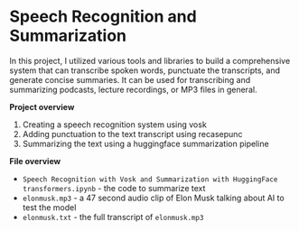 # Speech Recognition and Summarization 
In this project, I utilized various tools and libraries to build a comprehensive system that can transcribe spoken words, punctuate the transcripts, and generate concise summaries. It can be used for transcribing and summarizing podcasts, lecture recordings, or MP3 files in general.

**Project overview**

1. Creating a speech recognition system using vosk
2. Adding punctuation to the text transcript using recasepunc
3. Summarizing the text using a huggingface summarization pipeline


**File overview**

* `Speech Recognition with Vosk and Summarization with HuggingFace transformers.ipynb` - the code to summarize text
* `elonmusk.mp3` - a 47 second audio clip of Elon Musk talking about AI to test the model
* `elonmusk.txt` - the full transcript of `elonmusk.mp3`
